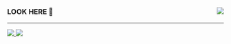 <h3>LOOK HERE 👀 <span style="float:right;"><img src="https://visitor-badge.glitch.me/badge?page_id=ghyghoo8.visitor-badge" /></span></h3>

-----

<a href="https://github.com/ghyghoo8">
  <img src="https://github-readme-stats.vercel.app/api?username=ghyghoo8&show_icons=true&hide_border=true" />
  <img src="https://github-readme-stats.vercel.app/api/top-langs/?username=ghyghoo8&layout=compact" />
</a>




